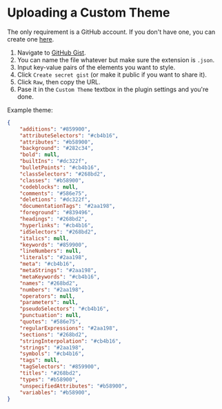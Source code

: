 # Uploading a Custom Theme

The only requirement is a GitHub account. If you don't have one, you can create one [here](https://github.com/join).

1. Navigate to [GitHub Gist](https://gist.github.com/).
2. You can name the file whatever but make sure the extension is `.json`.
3. Input key-value pairs of the elements you want to style.
4. Click `Create secret gist` (or make it public if you want to share it).
5. Click `Raw`, then copy the URL.
6. Pase it in the `Custom Theme` textbox in the plugin settings and you're done.

Example theme:

```json
{
	"additions": "#859900",
	"attributeSelectors": "#cb4b16",
	"attributes": "#b58900",
	"background": "#282c34",
	"bold": null,
	"builtIns": "#dc322f",
	"bulletPoints": "#cb4b16",
	"classSelectors": "#268bd2",
	"classes": "#b58900",
	"codeblocks": null,
	"comments": "#586e75",
	"deletions": "#dc322f",
	"documentationTags": "#2aa198",
	"foreground": "#839496",
	"headings": "#268bd2",
	"hyperlinks": "#cb4b16",
	"idSelectors": "#268bd2",
	"italics": null,
	"keywords": "#859900",
	"lineNumbers": null,
	"literals": "#2aa198",
	"meta": "#cb4b16",
	"metaStrings": "#2aa198",
	"metaKeywords": "#cb4b16",
	"names": "#268bd2",
	"numbers": "#2aa198",
	"operators": null,
	"parameters": null,
	"pseudoSelectors": "#cb4b16",
	"punctuation": null,
	"quotes": "#586e75",
	"regularExpressions": "#2aa198",
	"sections": "#268bd2",
	"stringInterpolation": "#cb4b16",
	"strings": "#2aa198",
	"symbols": "#cb4b16",
	"tags": null,
	"tagSelectors": "#859900",
	"titles": "#268bd2",
	"types": "#b58900",
	"unspecifiedAttributes": "#b58900",
	"variables": "#b58900",
}
```
